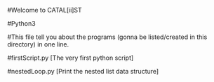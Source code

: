 #Welcome to CATAL[ii]ST

#Python3 

#This file tell you about the programs (gonna be listed/created in this directory) in one line.

#firstScript.py [The very first python script]

#nestedLoop.py [Print the nested list data structure]